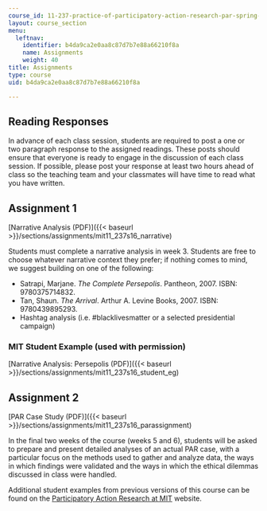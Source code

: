 ```yaml
---
course_id: 11-237-practice-of-participatory-action-research-par-spring-2016
layout: course_section
menu:
  leftnav:
    identifier: b4da9ca2e0aa8c87d7b7e88a66210f8a
    name: Assignments
    weight: 40
title: Assignments
type: course
uid: b4da9ca2e0aa8c87d7b7e88a66210f8a

---
```


Reading Responses
-----------------

In advance of each class session, students are required to post a one or two paragraph response to the assigned readings. These posts should ensure that everyone is ready to engage in the discussion of each class session. If possible, please post your response at least two hours ahead of class so the teaching team and your classmates will have time to read what you have written.

Assignment 1
------------

[Narrative Analysis (PDF)]({{< baseurl >}}/sections/assignments/mit11_237s16_narrative)

Students must complete a narrative analysis in week 3. Students are free to choose whatever narrative context they prefer; if nothing comes to mind, we suggest building on one of the following:

*   Satrapi, Marjane. _The Complete Persepolis_. Pantheon, 2007. ISBN: 9780375714832.
*   Tan, Shaun. _The Arrival_. Arthur A. Levine Books, 2007. ISBN: 9780439895293.
*   Hashtag analysis (i.e. #blacklivesmatter or a selected presidential campaign)

### MIT Student Example (used with permission)

[Narrative Analysis: Persepolis (PDF)]({{< baseurl >}}/sections/assignments/mit11_237s16_student_eg)

Assignment 2
------------

[PAR Case Study (PDF)]({{< baseurl >}}/sections/assignments/mit11_237s16_parassignment)

In the final two weeks of the course (weeks 5 and 6), students will be asked to prepare and present detailed analyses of an actual PAR case, with a particular focus on the methods used to gather and analyze data, the ways in which findings were validated and the ways in which the ethical dilemmas discussed in class were handled.

Additional student examples from previous versions of this course can be found on the [Participatory Action Research at MIT](https://actionresearch.mit.edu/par-workbook) website.